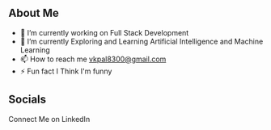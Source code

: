 ## About Me




- 🔭 I’m currently working on Full Stack Development
- 🌱 I’m currently Exploring and Learning Artificial Intelligence and Machine Learning
- 📫 How to reach me vkpal8300@gmail.com
- ⚡ Fun fact I Think I'm funny

## Socials
Connect Me on LinkedIn
